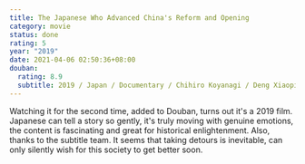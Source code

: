 ```yaml
---
title: The Japanese Who Advanced China's Reform and Opening
category: movie
status: done
rating: 5
year: "2019"
date: 2021-04-06 02:50:36+08:00
douban:
  rating: 8.9
  subtitle: 2019 / Japan / Documentary / Chihiro Koyanagi / Deng Xiaoping, Yutaka Inayama
---
```


Watching it for the second time, added to Douban, turns out it's a 2019 film. Japanese can tell a story so gently, it's truly moving with genuine emotions, the content is fascinating and great for historical enlightenment. Also, thanks to the subtitle team. It seems that taking detours is inevitable, can only silently wish for this society to get better soon.
